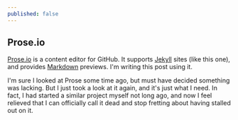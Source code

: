 ```yaml
---
published: false
---
```


## Prose.io

[Prose.io](http://prose.io) is a content editor for GitHub. It supports [Jekyll](http://jekyllrb.com/) sites (like this one), and provides [Markdown](http://daringfireball.net/projects/markdown/) previews. I'm writing this post using it.

I'm sure I looked at Prose some time ago, but must have decided something was lacking. But I just took a look at it again, and it's just what I need. In fact, I had started a similar project myself not long ago, and now I feel relieved that I can officially call it dead and stop fretting about having stalled out on it.


